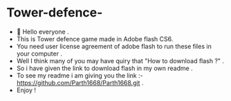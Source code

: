 # Tower-defence-
- 👋 Hello everyone . 
- This is Tower defence game made in Adobe flash CS6. 
- You need user license agreement of adobe flash to run these files in your computer .
- Well I think many of you may have quiry that "How to download flash ?" .
- So i have given the link to download flash in my own readme .
- To see my readme i am giving you the link :-  https://github.com/Parth1668/Parth1668.git .
- Enjoy !
